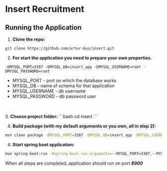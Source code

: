 # Insert Recruitment
## Running the Application

1. <b>Clone the repo:</b>
```bash
git clone https://github.com/artur-kus/insert.git
```

2. <b>For start the application you need to prepare your own properties.</b>
```text
-DMYSQL_PORT=3307 -DMYSQL_DB=insert_app -DMYSQL_USERNAME=root -DMYSQL_PASSWORD=root
```
- MYSQL_PORT - port on which the database works
- MYSQL_DB - name of schema for that application
- MYSQL_USERNAME - db username
- MYSQL_PASSWORD - db password user
<br>
<br>
3. <b>Choose project folder:</b>
```bash
cd insert
```

4. <b>Build package (with my default arguments or you own, all in step 2):</b>
```bash
mvn clean package -DMYSQL_PORT=3307 -DMYSQL_DB=insert_app -DMYSQL_USERNAME=root -DMYSQL_PASSWORD=root
 ```

4. <b>Start spring boot application:</b>
```bash
mvn spring-boot:run -Dspring-boot.run.arguments=--MYSQL_PORT=3307,--MYSQL_DB=insert_app,--MYSQL_USERNAME=root,--MYSQL_PASSWORD=root
```

When all steps are completed, application should run on port ***8900*** 
